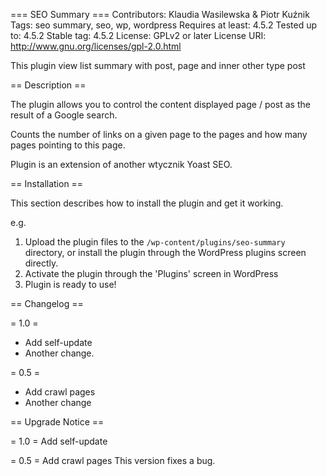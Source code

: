 === SEO Summary ===
Contributors: Klaudia Wasilewska & Piotr Kuźnik
Tags: seo summary, seo, wp, wordpress
Requires at least: 4.5.2
Tested up to: 4.5.2
Stable tag: 4.5.2
License: GPLv2 or later
License URI: http://www.gnu.org/licenses/gpl-2.0.html

This plugin view list summary with post, page and inner other type post

== Description ==


The plugin allows you to control the content displayed page / post as the result of a Google search.

Counts the number of links on a given page to the pages and how many pages pointing to this page.

Plugin is an extension of another wtycznik Yoast SEO.

== Installation ==

This section describes how to install the plugin and get it working.

e.g.

1. Upload the plugin files to the `/wp-content/plugins/seo-summary` directory, or install the plugin through the WordPress plugins screen directly.
1. Activate the plugin through the 'Plugins' screen in WordPress
1. Plugin is ready to use!

== Changelog ==

= 1.0 =
* Add self-update
* Another change.

= 0.5 =
* Add crawl pages
* Another change 

== Upgrade Notice ==

= 1.0 =
Add self-update

= 0.5 =
Add crawl pages
This version fixes a bug.

